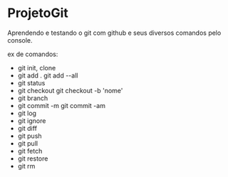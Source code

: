 # ProjetoGit
 Aprendendo e testando o git com github e seus diversos comandos pelo console.
 
 ex de comandos:
 - git init, clone
 - git add . git add --all
 - git status
 - git checkout git checkout -b 'nome'
 - git branch
 - git commit -m git commit -am
 - git log
 - git ignore
 - git diff
 - git push
 - git pull
 - git fetch
 - git restore
 - git rm
